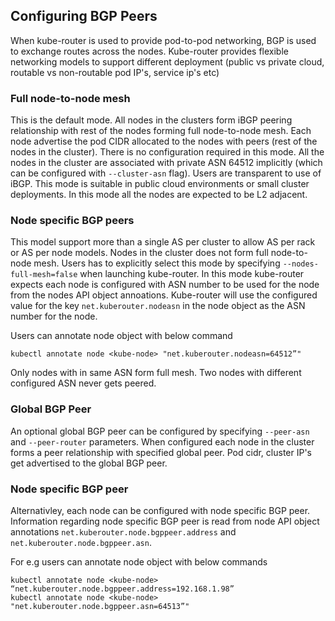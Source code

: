 ## Configuring BGP Peers

When kube-router is used to provide pod-to-pod networking, BGP is used to exchange routes across the nodes. Kube-router
provides flexible networking models to support different deployment (public vs private cloud, routable vs non-routable 
pod IP's, service ip's etc) 

### Full node-to-node mesh

This is the default mode. All nodes in the clusters form iBGP peering relationship with rest of the nodes forming full 
node-to-node mesh. Each node advertise the pod CIDR allocated to the nodes with peers (rest of the nodes in the cluster). 
There is no configuration required in this mode. All the nodes in the cluster are associated with private ASN 64512 
implicitly (which can be configured with `--cluster-asn` flag). Users are transparent to use of iBGP. This mode is
suitable in public cloud environments or small cluster deployments. In this mode all the nodes are expected to be L2 adjacent.

### Node specific BGP peers

This model support more than a single AS per cluster to allow AS per rack or AS per node models. Nodes in the cluster
does not form full node-to-node mesh. Users has to explicitly select this mode by specifying `--nodes-full-mesh=false` 
when launching kube-router. In this mode kube-router expects each node is configured with ASN number to be used for the 
node from the nodes API object annoations. Kube-router will use the configured value for the key `net.kuberouter.nodeasn`
in the node object as the ASN number for the node.

Users can annotate node object with below command

```
kubectl annotate node <kube-node> "net.kuberouter.nodeasn=64512”"
```

Only nodes with in same ASN form full mesh. Two nodes with different configured ASN never gets peered.

### Global BGP Peer

An optional global BGP peer can be configured by specifying `--peer-asn` and `--peer-router` parameters. When configured
each node in the cluster forms a peer relationship with specified global peer. Pod cidr, cluster IP's get advertised to
the global BGP peer.

### Node specific BGP peer

Alternativley, each node can be configured with node specific BGP peer. Information regarding node specific BGP peer is
read from node API object annotations `net.kuberouter.node.bgppeer.address` and `net.kuberouter.node.bgppeer.asn`.


For e.g users can annotate node object with below commands
```
kubectl annotate node <kube-node> “net.kuberouter.node.bgppeer.address=192.168.1.98”
kubectl annotate node <kube-node> "net.kuberouter.node.bgppeer.asn=64513”"
```
